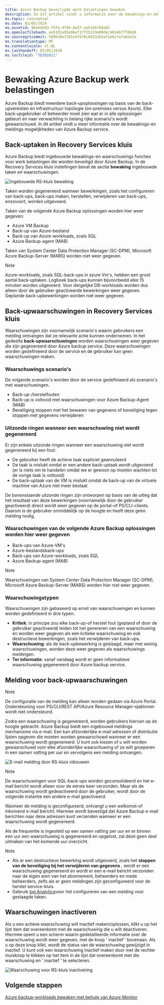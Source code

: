 ```yaml
---
title: Azure Backup beveiligde werk belastingen bewaken
description: In dit artikel vindt u informatie over de bewakings-en meldings mogelijkheden voor Azure Backup werk belastingen met behulp van de Azure Portal.
ms.topic: conceptual
ms.date: 03/05/2019
ms.assetid: 86ebeb03-f5fa-4794-8a5f-aa5cbbf68a81
ms.openlocfilehash: ea5102a95a9bef17f25219e00dec4654bf7f06d6
ms.sourcegitcommit: 509b39e73b5cbf670c8d231b4af1e6cfafa82e5a
ms.translationtype: MT
ms.contentlocale: nl-NL
ms.lasthandoff: 03/05/2020
ms.locfileid: "78392811"
---
```

# <a name="monitoring-azure-backup-workloads"></a>Bewaking Azure Backup werk belastingen

Azure Backup biedt meerdere back-upoplossingen op basis van de back-upvereisten en infrastructuur topologie (on-premises versus Azure). Elke back-upgebruiker of beheerder moet zien wat er in alle oplossingen gebeurt en naar verwachting in belang rijke scenario's wordt gewaarschuwd. In dit artikel vindt u meer informatie over de bewakings-en meldings mogelijkheden van Azure Backup service.

## <a name="backup-jobs-in-recovery-services-vault"></a>Back-uptaken in Recovery Services kluis

Azure Backup biedt ingebouwde bewakings-en waarschuwings functies voor werk belastingen die worden beveiligd door Azure Backup. In de Recovery Services kluis instellingen bevat de sectie **bewaking** ingebouwde taken en waarschuwingen.

![Ingebouwde RS-kluis bewaking](media/backup-azure-monitoring-laworkspace/rs-vault-inbuiltmonitoring.png)

Taken worden gegenereerd wanneer bewerkingen, zoals het configureren van back-ups, back-ups maken, herstellen, verwijderen van back-ups, enzovoort, worden uitgevoerd.

Taken van de volgende Azure Backup oplossingen worden hier weer gegeven:

- Azure VM Backup
- Back-up van Azure-bestand
- Back-up van Azure-workloads, zoals SQL
- Azure Backup-agent (MAB)

Taken van System Center Data Protection Manager (SC-DPM), Microsoft Azure Backup-Server (MABS) worden niet weer gegeven.

> [!NOTE]
> Azure-workloads, zoals SQL-back-ups in azure Vm's, hebben een groot aantal back-uptaken. Logboek back-ups kunnen bijvoorbeeld elke 15 minuten worden uitgevoerd. Voor dergelijke DB-workloads worden dus alleen door de gebruiker geactiveerde bewerkingen weer gegeven. Geplande back-upbewerkingen worden niet weer gegeven.

## <a name="backup-alerts-in-recovery-services-vault"></a>Back-upwaarschuwingen in Recovery Services kluis

Waarschuwingen zijn voornamelijk scenario's waarin gebruikers een melding ontvangen dat ze relevante actie kunnen ondernemen. In het gedeelte **back-upwaarschuwingen** worden waarschuwingen weer gegeven die zijn gegenereerd door Azure backup service. Deze waarschuwingen worden gedefinieerd door de service en de gebruiker kan geen waarschuwingen maken.

### <a name="alert-scenarios"></a>Waarschuwings scenario's

De volgende scenario's worden door de service gedefinieerd als scenario's met waarschuwingen.

- Back-up-/herstelfouten
- Back-up is voltooid met waarschuwingen voor Azure Backup-Agent (MAB)
- Beveiliging stoppen met het bewaren van gegevens of beveiliging tegen stoppen met gegevens verwijderen

### <a name="exceptions-when-an-alert-is-not-raised"></a>Uitzonde ringen wanneer een waarschuwing niet wordt gegenereerd

Er zijn enkele uitzonde ringen wanneer een waarschuwing niet wordt gegenereerd bij een fout:

- De gebruiker heeft de actieve taak expliciet geannuleerd
- De taak is mislukt omdat er een andere back-uptaak wordt uitgevoerd (er is niets om te handelen omdat we er gewoon op moeten wachten tot de vorige taak is voltooid)
- De back-uptaak van de VM is mislukt omdat de back-up van de virtuele machine van Azure niet meer bestaat

De bovenstaande uitzonde ringen zijn ontworpen op basis van de uitleg dat het resultaat van deze bewerkingen (voornamelijk door de gebruiker geactiveerd) direct wordt weer gegeven op de portal-of PS/CLI-clients. Daarom is de gebruiker onmiddellijk op de hoogte en heeft deze geen melding nodig.

### <a name="alerts-from-the-following-azure-backup-solutions-are-shown-here"></a>Waarschuwingen van de volgende Azure Backup oplossingen worden hier weer gegeven

- Back-ups van Azure-VM's
- Azure-bestandsback-ups
- Back-ups van Azure-workloads, zoals SQL
- Azure Backup-agent (MAB)

> [!NOTE]
> Waarschuwingen van System Center Data Protection Manager (SC-DPM), Microsoft Azure Backup-Server (MABS) worden hier niet weer gegeven.

### <a name="alert-types"></a>Waarschuwingstypen

Waarschuwingen zijn gebaseerd op ernst van waarschuwingen en kunnen worden gedefinieerd in drie typen:

- **Kritiek**: in principe zou elke back-up-of herstel fout (gepland of door de gebruiker geactiveerd) leiden tot het genereren van een waarschuwing en worden weer gegeven als een kritieke waarschuwing en ook destructieve bewerkingen, zoals het verwijderen van back-ups.
- **Waarschuwing**: als de back-upbewerking is geslaagd, maar met weinig waarschuwingen, worden deze weer gegeven als waarschuwings meldingen.
- **Ter informatie**: vanaf vandaag wordt er geen informatieve waarschuwing gegenereerd door Azure backup service.

## <a name="notification-for-backup-alerts"></a>Melding voor back-upwaarschuwingen

> [!NOTE]
> De configuratie van de melding kan alleen worden gedaan via Azure Portal. Ondersteuning voor PS/CLI/REST API/Azure Resource Manager-sjablonen wordt niet ondersteund.

Zodra een waarschuwing is gegenereerd, worden gebruikers hiervan op de hoogte gebracht. Azure Backup biedt een ingebouwd meldings mechanisme via e-mail. Een kan afzonderlijke e-mail adressen of distributie lijsten opgeven die moeten worden gewaarschuwd wanneer er een waarschuwing wordt gegenereerd. U kunt ook kiezen of u wilt worden gewaarschuwd voor elke afzonderlijke waarschuwing of ze wilt groeperen in een samen vatting per uur en vervolgens een melding ontvangen.

![E-mail melding door RS-kluis inbouwen](media/backup-azure-monitoring-laworkspace/rs-vault-inbuiltnotification.png)

> [!NOTE]
> De waarschuwingen voor SQL-back-ups worden geconsolideerd en het e-mail bericht wordt alleen voor de eerste keer verzonden. Maar als de waarschuwing wordt gedeactiveerd door de gebruiker, wordt door de volgende instantie een andere e-mail geactiveerd.

Wanneer de melding is geconfigureerd, ontvangt u een welkomst-of inkomend e-mail bericht. Hiermee wordt bevestigd dat Azure Backup e-mail berichten naar deze adressen kunt verzenden wanneer er een waarschuwing wordt gegenereerd.<br>

Als de frequentie is ingesteld op een samen vatting per uur en er binnen een uur een waarschuwing is gegenereerd en opgelost, zal deze geen deel uitmaken van het komende uur overzicht.

> [!NOTE]
>
> - Als er een destructieve bewerking wordt uitgevoerd, zoals het **stoppen van de beveiliging bij het verwijderen van gegevens** , wordt er een waarschuwing gegenereerd en wordt er een e-mail bericht verzonden naar de eigen aren van het abonnement, beheerders en mede beheerders, zelfs als er geen meldingen zijn geconfigureerd voor de herstel service-kluis.
> - Gebruik [log Analytics](backup-azure-monitoring-use-azuremonitor.md#using-log-analytics-workspace)voor het configureren van een melding voor geslaagde taken.

## <a name="inactivating-alerts"></a>Waarschuwingen inactiveren

Als u een actieve waarschuwing wilt inactief maken/oplossen, klikt u op het lijst item dat overeenkomt met de waarschuwing die u wilt deactiveren. Hiermee opent u een scherm waarin gedetailleerde informatie over de waarschuwing wordt weer gegeven, met de knop ' inactief ' bovenaan. Als u op deze knop klikt, wordt de status van de waarschuwing gewijzigd in inactief. U kunt ook een waarschuwing inactief maken door met de rechter muisknop te klikken op het item in de lijst dat overeenkomt met die waarschuwing en ' inactief ' te selecteren.

![Waarschuwing voor RS-kluis inactivering](media/backup-azure-monitoring-laworkspace/vault-alert-inactivation.png)

## <a name="next-steps"></a>Volgende stappen

[Azure backup-workloads bewaken met behulp van Azure Monitor](backup-azure-monitoring-use-azuremonitor.md)
